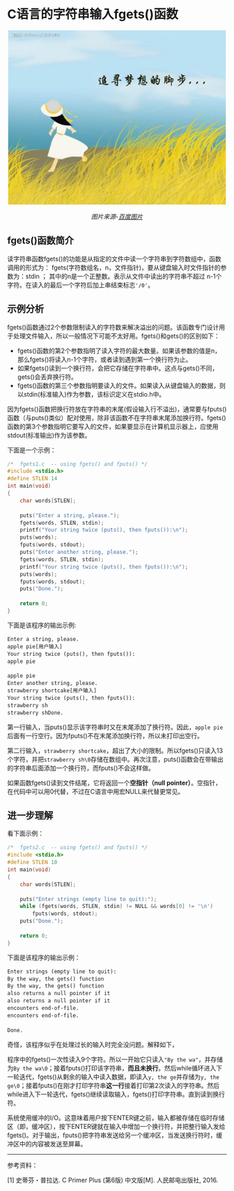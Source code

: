 # C语言的字符串输入fgets()函数

<center>

<img src="image\追寻梦想的脚步.jpg" width="500">

*图片来源-[百度图片](https://image.baidu.com/search/detail?ct=503316480&z=0&ipn=d&word=%E8%BF%BD%E6%B1%82%E6%A2%A6%E6%83%B3&step_word=&hs=0&pn=1&spn=0&di=15460138650&pi=0&rn=1&tn=baiduimagedetail&is=0%2C0&istype=0&ie=utf-8&oe=utf-8&in=&cl=2&lm=-1&st=undefined&cs=1184591316%2C562079715&os=1234365539%2C437519987&simid=3520337685%2C226506682&adpicid=0&lpn=0&ln=1931&fr=&fmq=1497092067188_R&fm=&ic=undefined&s=undefined&se=&sme=&tab=0&width=undefined&height=undefined&face=undefined&ist=&jit=&cg=&bdtype=0&oriquery=&objurl=http%3A%2F%2Fs6.sinaimg.cn%2Fmiddle%2F9af5d35bxb7de282e3e35%26690&fromurl=ippr_z2C%24qAzdH3FAzdH3Fks52_z%26e3Bftgw_z%26e3Bv54_z%26e3BvgAzdH3FfAzdH3Fks52_lwuc1ncka8aaosql_z%26e3Bip4s&gsm=0&rpstart=0&rpnum=0)*

</center>

## fgets()函数简介

读字符串函数fgets()的功能是从指定的文件中读一个字符串到字符数组中，函数调用的形式为： fgets(字符数组名，n，文件指针)，要从键盘输入时文件指针的参数为：stdin ； 其中的n是一个正整数。表示从文件中读出的字符串不超过 n-1个字符。在读入的最后一个字符后加上串结束标志`'/0'`。

## 示例分析

fgets()函数通过2个参数限制读入的字符数来解决溢出的问题。该函数专门设计用于处理文件输入，所以一般情况下可能不太好用。fgets()和gets()的区别如下：

- fgets()函数的第2个参数指明了读入字符的最大数量。如果该参数的值是n，那么fgets()将读入n-1个字符，或者读到遇到第一个换行符为止。
- 如果fgets()读到一个换行符，会把它存储在字符串中。这点与gets()不同，gets()会丢弃换行符。
- fgets()函数的第三个参数指明要读入的文件。如果读入从键盘输入的数据，则以stdin(标准输入)作为参数，该标识定义在stdio.h中。

因为fgets()函数把换行符放在字符串的末尾(假设输入行不溢出)，通常要与fputs()函数（与puts()类似）配对使用，除非该函数不在字符串末尾添加换行符。fgets()函数的第3个参数指明它要写入的文件，如果要显示在计算机显示器上，应使用stdout(标准输出)作为该参数。

下面是一个示例：

```c
/*  fgets1.c  -- using fgets() and fputs() */
#include <stdio.h>
#define STLEN 14
int main(void)
{
    char words[STLEN];
    
    puts("Enter a string, please.");
    fgets(words, STLEN, stdin);
    printf("Your string twice (puts(), then fputs()):\n");
    puts(words);
    fputs(words, stdout);
    puts("Enter another string, please.");
    fgets(words, STLEN, stdin);
    printf("Your string twice (puts(), then fputs()):\n");
    puts(words);
    fputs(words, stdout);
    puts("Done.");
    
    return 0;
}
```

下面是该程序的输出示例:

```tex
Enter a string, please.
apple pie[用户输入]
Your string twice (puts(), then fputs()):
apple pie

apple pie
Enter another string, please.
strawberry shortcake[用户输入]
Your string twice (puts(), then fputs()):
strawberry sh
strawberry shDone.
```

第一行输入，当puts()显示该字符串时又在末尾添加了换行符。因此，`apple pie`后面有一行空行。因为fputs()不在末尾添加换行符，所以未打印出空行。

第二行输入，`strawberry shortcake`，超出了大小的限制。所以fgets()只读入13个字符，并把`strawberry sh\0`存储在数组中。再次注意，puts()函数会在带输出的字符串后面添加一个换行符，而fputs()不会这样做。

如果函数fgets()读到文件结尾，它将返回一个**空指针（null pointer）**。空指针，在代码中可以用0代替，不过在C语言中用宏NULL来代替更常见。

## 进一步理解

看下面示例：

```c
/*  fgets2.c  -- using fgets() and fputs() */
#include <stdio.h>
#define STLEN 10
int main(void)
{
    char words[STLEN];
    
    puts("Enter strings (empty line to quit):");
    while (fgets(words, STLEN, stdin) != NULL && words[0] != '\n')
        fputs(words, stdout);
    puts("Done.");
    
    return 0;
}
```

下面是该程序的输出示例：

```tex
Enter strings (empty line to quit):
By the way, the gets() function
By the way, the gets() function
also returns a null pointer if it
also returns a null pointer if it
encounters end-of-file.
encounters end-of-file.

Done.
```

奇怪，该程序似乎在处理过长的输入时完全没问题。解释如下，

程序中的fgets()一次性读入9个字符。所以一开始它只读入`"By the wa"`，并存储为`By the wa\0`；接着fputs()打印该字符串，**而且未换行**。然后while循环进入下一轮迭代，fgets()从剩余的输入中读入数据，即读入`y, the ge`并存储为`y, the ge\0`；接着fputs()在刚才打印字符串**这一行**接着打印第2次读入的字符串。然后while进入下一轮迭代，fgets()继续读取输入，fgets()打印字符串。直到读到换行符。

系统使用缓冲的I/O。这意味着用户按下ENTER键之前，输入都被存储在临时存储区（即，缓冲区），按下ENTER键就在输入中增加一个换行符，并把整行输入发给fgets()。对于输出，fputs()把字符串发送给另一个缓冲区，当发送换行符时，缓冲区中的内容被发送至屏幕。



----

参考资料：

[1] 史蒂芬・普拉达. C Primer Plus (第6版) 中文版[M]. 人民邮电出版社, 2016. 